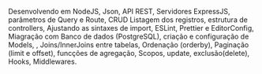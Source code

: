 Desenvolvendo em NodeJS, Json, API REST, Servidores ExpressJS, parâmetros de Query e Route, CRUD Listagem dos registros, estrutura de controllers,  Ajustando as sintaxes de import,  ESLint, Prettier e EditorConfig, Miagração com Banco de dados (PostgreSQL), criação e configuração de Models,     , Joins/InnerJoins entre tabelas,  Ordenação (orderby), Paginação (limit e offset), funcções de agregação, Scopos, update, exclusão(delete), Hooks, Middlewares.